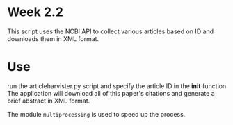 # Week 2.2
This script uses the NCBI API to collect various articles based on ID and downloads them in XML format.

# Use 
run the articleharvister.py script and specify the article ID in the __init__ function
The application will download all of this paper's citations and generate a brief abstract in XML format.

The module `multiprocessing` is used to speed up the process.


